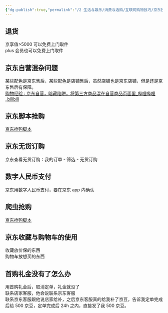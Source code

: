 ```yaml
---
{"dg-publish":true,"permalink":"/2 生活与娱乐/消费与选购/互联网购物技巧/京东技巧/","title":"京东技巧"}
---
```



## 退货
京享值>5000 可以免费上门取件  
plus 会员也可以免费上门取件

## 京东自营混杂问题
某些配色是京东售后，某些配色是店铺售后，虽然店铺也是京东店铺，但是还是京东售后有保障。  
[购物经验 : 京东自营，暗藏陷阱，将第三方商品混在自营商品页面里\_哔哩哔哩\_bilibili](https://www.bilibili.com/video/BV1fG4y1C7pL/?buvid=XY630CE669F34078F341989B1EE06E60B0127&is_story_h5=false&mid=g8UDjEqHIS5oCexxb9oAEQ%3D%3D&p=1&plat_id=116&share_from=ugc&share_medium=android&share_plat=android&share_session_id=e7a65bfd-5f63-4597-8d50-29cef70dd417&share_source=COPY&share_tag=s_i&timestamp=1689695936&unique_k=ahVLNKl&up_id=6452755)

## 京东脚本抢购
[京东抢购脚本](../../../3%20计算机/软件开发/爬虫/京东抢购脚本.md)

## 京东无货订购
京东查看无货订购：我的订单 - 筛选 - 无货订购

## 数字人民币支付
京东用数字人民币支付，要在京东 app 内确认

## 爬虫抢购
[京东抢购脚本](../../../3%20计算机/软件开发/爬虫/京东抢购脚本.md)
## 京东收藏与购物车的使用
收藏放价保的东西  
购物车放想买的东西
## 首购礼金没有了怎么办
用首购礼金后，取消定单，礼金就没了  
联系店家客服，他会说联系京东客服  
联系京东客服跟他说店家给补，之后京东客服真的给我补了京豆，告诉我定单完成后给 500 京豆，定单完成后 24h 之内，直接发了我 500 京豆。